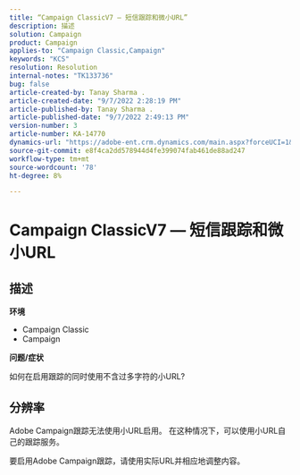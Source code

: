 ```yaml
---
title: “Campaign ClassicV7 — 短信跟踪和微小URL”
description: 描述
solution: Campaign
product: Campaign
applies-to: "Campaign Classic,Campaign"
keywords: "KCS"
resolution: Resolution
internal-notes: "TK133736"
bug: false
article-created-by: Tanay Sharma .
article-created-date: "9/7/2022 2:28:19 PM"
article-published-by: Tanay Sharma .
article-published-date: "9/7/2022 2:49:13 PM"
version-number: 3
article-number: KA-14770
dynamics-url: "https://adobe-ent.crm.dynamics.com/main.aspx?forceUCI=1&pagetype=entityrecord&etn=knowledgearticle&id=da90614b-b92e-ed11-9db1-002248086735"
source-git-commit: e8f4ca2dd578944d4fe399074fab461de88ad247
workflow-type: tm+mt
source-wordcount: '78'
ht-degree: 8%

---
```


# Campaign ClassicV7 — 短信跟踪和微小URL

## 描述


<b>环境</b>

- Campaign Classic
- Campaign




<b>问题/症状</b>

如何在启用跟踪的同时使用不含过多字符的小URL?


## 分辨率


Adobe Campaign跟踪无法使用小URL启用。 在这种情况下，可以使用小URL自己的跟踪服务。

要启用Adobe Campaign跟踪，请使用实际URL并相应地调整内容。


